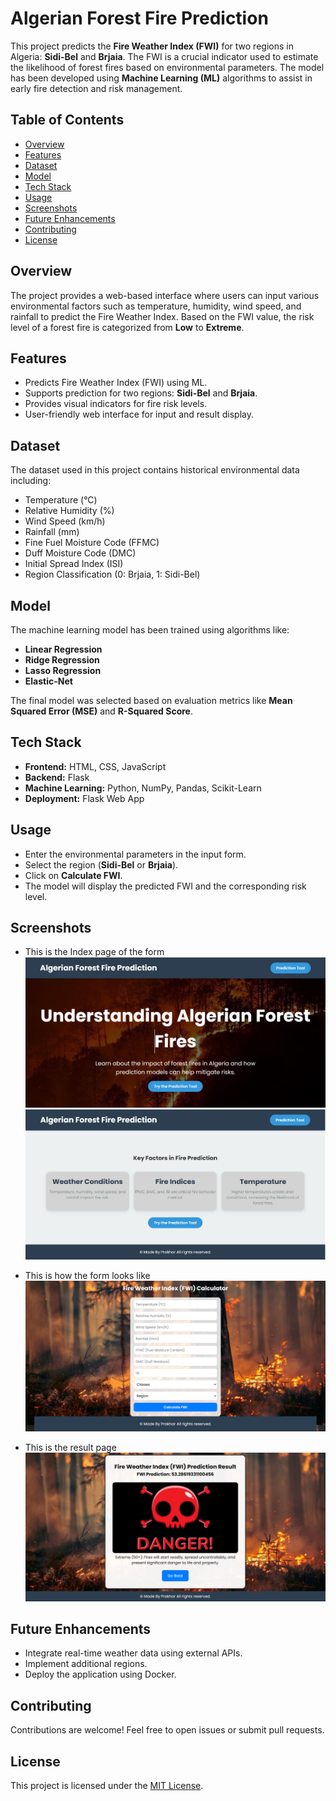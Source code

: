 # Algerian Forest Fire Prediction

This project predicts the **Fire Weather Index (FWI)** for two regions in Algeria: **Sidi-Bel** and **Brjaia**. The FWI is a crucial indicator used to estimate the likelihood of forest fires based on environmental parameters. The model has been developed using **Machine Learning (ML)** algorithms to assist in early fire detection and risk management.

## Table of Contents
- [Overview](#overview)
- [Features](#features)
- [Dataset](#dataset)
- [Model](#model)
- [Tech Stack](#tech-stack)
- [Usage](#usage)
- [Screenshots](#screenshots)
- [Future Enhancements](#future-enhancements)
- [Contributing](#contributing)
- [License](#license)

## Overview
The project provides a web-based interface where users can input various environmental factors such as temperature, humidity, wind speed, and rainfall to predict the Fire Weather Index. Based on the FWI value, the risk level of a forest fire is categorized from **Low** to **Extreme**.

## Features
- Predicts Fire Weather Index (FWI) using ML.
- Supports prediction for two regions: **Sidi-Bel** and **Brjaia**.
- Provides visual indicators for fire risk levels.
- User-friendly web interface for input and result display.

## Dataset
The dataset used in this project contains historical environmental data including:
- Temperature (°C)
- Relative Humidity (%)
- Wind Speed (km/h)
- Rainfall (mm)
- Fine Fuel Moisture Code (FFMC)
- Duff Moisture Code (DMC)
- Initial Spread Index (ISI)
- Region Classification (0: Brjaia, 1: Sidi-Bel)

## Model
The machine learning model has been trained using algorithms like:
- **Linear Regression**
- **Ridge Regression**
- **Lasso Regression**
- **Elastic-Net**

The final model was selected based on evaluation metrics like **Mean Squared Error (MSE)** and **R-Squared Score**.

## Tech Stack
- **Frontend:** HTML, CSS, JavaScript
- **Backend:** Flask
- **Machine Learning:** Python, NumPy, Pandas, Scikit-Learn
- **Deployment:** Flask Web App

## Usage
- Enter the environmental parameters in the input form.
- Select the region (**Sidi-Bel** or **Brjaia**).
- Click on **Calculate FWI**.
- The model will display the predicted FWI and the corresponding risk level.

## Screenshots
- This is the Index page of the form
![alt text](<Screenshot 2025-03-23 061108.png>)
![alt text](image-2.png)

- This is how the form looks like 
![alt text](image.png)

- This is the result page
![alt text](image-1.png)

## Future Enhancements
- Integrate real-time weather data using external APIs.
- Implement additional regions.
- Deploy the application using Docker.

## Contributing
Contributions are welcome! Feel free to open issues or submit pull requests.

## License
This project is licensed under the [MIT License](LICENSE).


